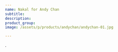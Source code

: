 ```yaml
---
name: Nakal for Andy Chan
subtitle:
description:
product_group:
image: /assets/p/products/andychan/andychan-01.jpg

---
```

.

